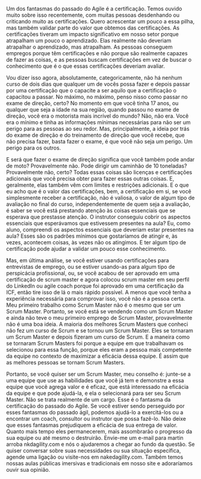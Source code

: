 Um dos fantasmas do passado do Agile é a certificação. Temos ouvido muito sobre isso recentemente, com muitas pessoas desdenhando ou criticando muito as certificações. Quero acrescentar um pouco a essa pilha, mas também validar parte do valor que obtemos das certificações. As certificações tiveram um impacto significativo em nosso setor porque atrapalham um pouco o aprendizado. Elas realmente não deveriam atrapalhar o aprendizado, mas atrapalham. As pessoas conseguem empregos porque têm certificações e não porque são realmente capazes de fazer as coisas, e as pessoas buscam certificações em vez de buscar o conhecimento que é o que essas certificações deveriam avaliar.

Vou dizer isso agora, absolutamente, categoricamente, não há nenhum curso de dois dias que qualquer um de vocês possa fazer e depois passar por uma certificação que o capacite a ser aquilo que a certificação o capacitou a passar. No máximo, no máximo, penso nisso como passar no exame de direção, certo? No momento em que você tinha 17 anos, ou qualquer que seja a idade na sua região, quando passou no exame de direção, você era o motorista mais incrível do mundo? Não, não era. Você era o mínimo e tinha as informações mínimas necessárias para não ser um perigo para as pessoas ao seu redor. Mas, principalmente, a ideia por trás do exame de direção e do treinamento de direção que você recebe, que não precisa fazer, basta fazer o exame, é que você não seja um perigo. Um perigo para os outros.

E será que fazer o exame de direção significa que você também pode andar de moto? Provavelmente não. Pode dirigir um caminhão de 10 toneladas? Provavelmente não, certo? Todas essas coisas são licenças e certificações adicionais que você precisa obter para fazer essas outras coisas. E, geralmente, elas também vêm com limites e restrições adicionais. E o que eu acho que é o valor das certificações, bem, a certificação em si, se você simplesmente receber a certificação, não é valiosa, o valor de algum tipo de avaliação no final do curso, independentemente de quem seja a avaliação, é saber se você está prestando atenção às coisas essenciais que se esperava que prestasse atenção. O instrutor conseguiu cobrir os aspectos essenciais que esperávamos que estivessem presentes na aula? Eu, como aluno, compreendi os aspectos essenciais que deveriam estar presentes na aula? Esses são os padrões mínimos que gostaríamos de atingir e, às vezes, acontecem coisas, às vezes não os atingimos. E ter algum tipo de certificação pode ajudar a validar um pouco esse conhecimento.

Mas, em última análise, se você estiver usando certificações para entrevistas de emprego, ou se estiver usando-as para algum tipo de perspicácia profissional, ou, se você acabou de ser aprovado em uma certificação de scrum master e agora colocou scrum master em seu perfil do LinkedIn ou agile coach porque foi aprovado em uma certificação da ICF, então tire isso de lá o mais rápido possível. A menos que você tenha a experiência necessária para comprovar isso, você não é a pessoa certa. Meu primeiro trabalho como Scrum Master não é o mesmo que ser um Scrum Master. Portanto, se você está se vendendo como um Scrum Master e ainda não teve o meu primeiro emprego de Scrum Master, provavelmente não é uma boa ideia. A maioria dos melhores Scrum Masters que conheci não fez um curso de Scrum e se tornou um Scrum Master. Eles se tornaram um Scrum Master e depois fizeram um curso de Scrum. E a maneira como se tornaram Scrum Masters foi porque a equipe em que trabalhavam os selecionou para essa função, porque eles eram a pessoa mais competente da equipe no contexto de maximizar a eficácia dessa equipe. É assim que as melhores pessoas se tornam Scrum Masters.

Portanto, se você quiser ser um Scrum Master, meu conselho é: junte-se a uma equipe que use as habilidades que você já tem e demonstre a essa equipe que você agrega valor e é eficaz, que está interessado na eficácia da equipe e que pode ajudá-la, e ela o selecionará para ser seu Scrum Master. Não se trata realmente de um cargo. Esse é o fantasma da certificação do passado do Agile. Se você estiver sendo perseguido por esses fantasmas do passado ágil, podemos ajudá-lo a exercitá-los ou a encontrar um coach, consultor ou instrutor que possa fazê-lo. Não deixe que esses fantasmas prejudiquem a eficácia de sua entrega de valor. Quanto mais tempo eles permanecerem, mais assombrarão o progresso da sua equipe ou até mesmo o destruirão. Envie-me um e-mail para martin arroba nkdagility.com e nós o ajudaremos a chegar ao fundo da questão. Se quiser conversar sobre suas necessidades ou sua situação específica, agende uma ligação ou visite-nos em nakedagility.com. Também temos nossas aulas públicas imersivas e tradicionais em nosso site e adoraríamos ouvir sua opinião.